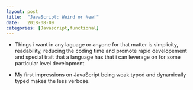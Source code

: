 ```yaml
---
layout: post
title:  "JavaScript: Weird or New!"
date:   2018-08-09
categories: [Javascript,functional]
---
```


* Things i want in any laguage or anyone for that matter is simplicity, readability, reducing the coding time and promote rapid developement and special trait that a language has that i can leverage on for some particular level development.

* My first impressions on JavaScript being weak typed and dynamically typed makes the less verbose. 